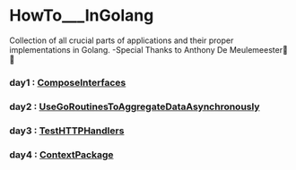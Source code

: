 # HowTo___InGolang
Collection of all crucial parts of applications and their proper implementations in Golang. 
-Special Thanks to Anthony De Meulemeester🙏😇

### day1 : [ComposeInterfaces](https://github.com/hellosumitg/HowTo___InGolang/tree/main/ComposeInterfaces)

### day2 : [UseGoRoutinesToAggregateDataAsynchronously](https://github.com/hellosumitg/HowTo___InGolang/tree/main/UseGoRoutinesToAggregateDataAsynchronously)

### day3 : [TestHTTPHandlers](https://github.com/hellosumitg/HowTo___InGolang/tree/main/TestHTTPHandlers)

### day4 : [ContextPackage](https://github.com/hellosumitg/HowTo___InGolang/tree/main/ContextPackage)
